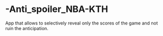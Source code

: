 # -Anti_spoiler_NBA-KTH
App that allows to selectively reveal only the scores of the game and not ruin the anticipation.
